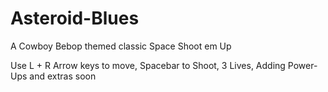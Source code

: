 # Asteroid-Blues
A Cowboy Bebop themed classic Space Shoot em Up

Use L + R Arrow keys to move, Spacebar to Shoot,
3 Lives,
Adding Power-Ups and extras soon
